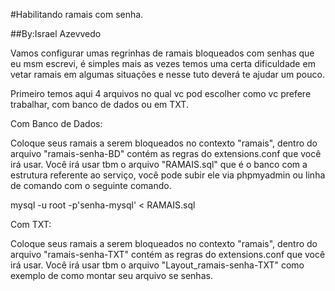 #Habilitando ramais com senha.

##By:Israel Azevvedo


Vamos configurar umas regrinhas de ramais bloqueados com senhas que eu msm escrevi, é simples mais as vezes
temos uma certa dificuldade em vetar ramais em algumas situações e nesse tuto deverá te ajudar um pouco.

Primeiro temos aqui 4 arquivos no qual vc pod escolher como vc prefere trabalhar, com banco de dados ou em TXT.

Com Banco de Dados:

Coloque seus ramais a serem bloqueados no contexto "ramais", dentro do arquivo "ramais-senha-BD" contém as regras do extensions.conf que você irá usar. Você irá usar tbm o arquivo "RAMAIS.sql" que é o banco com a estrutura referente ao serviço, você pode subir ele via phpmyadmin ou linha de comando com o seguinte comando.

mysql -u root -p'senha-mysql' < RAMAIS.sql


Com TXT:

Coloque seus ramais a serem bloqueados no contexto "ramais", dentro do arquivo "ramais-senha-TXT" contém as regras do extensions.conf que você irá usar. Você irá usar tbm o arquivo "Layout_ramais-senha-TXT" como exemplo de como montar seu arquivo se senhas.
